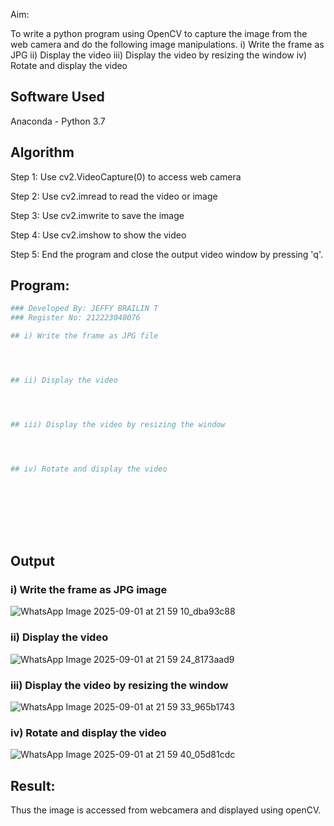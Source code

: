
Aim:
 
To write a python program using OpenCV to capture the image from the web camera and do the following image manipulations.
i) Write the frame as JPG 
ii) Display the video 
iii) Display the video by resizing the window
iv) Rotate and display the video

## Software Used
Anaconda - Python 3.7
## Algorithm
Step 1: Use cv2.VideoCapture(0) to access web camera

Step 2: Use cv2.imread to read the video or image

Step 3: Use cv2.imwrite to save the image

Step 4: Use cv2.imshow to show the video

Step 5: End the program and close the output video window by pressing 'q'.

## Program:
``` Python
### Developed By: JEFFY BRAILIN T
### Register No: 212223040076

## i) Write the frame as JPG file




## ii) Display the video




## iii) Display the video by resizing the window




## iv) Rotate and display the video









```
## Output

### i) Write the frame as JPG image
![WhatsApp Image 2025-09-01 at 21 59 10_dba93c88](https://github.com/user-attachments/assets/f88a5988-a14a-44e7-ba77-e928193f78a3)

### ii) Display the video
![WhatsApp Image 2025-09-01 at 21 59 24_8173aad9](https://github.com/user-attachments/assets/f1ada837-95ae-4e4f-9206-ab2e89e512d7)

### iii) Display the video by resizing the window
![WhatsApp Image 2025-09-01 at 21 59 33_965b1743](https://github.com/user-attachments/assets/5e5ede40-894b-4100-bfeb-f88e7adf0946)

### iv) Rotate and display the video
![WhatsApp Image 2025-09-01 at 21 59 40_05d81cdc](https://github.com/user-attachments/assets/299b7157-b5c1-4a0e-b9ec-99eb35f81c0e)






## Result:
Thus the image is accessed from webcamera and displayed using openCV.

